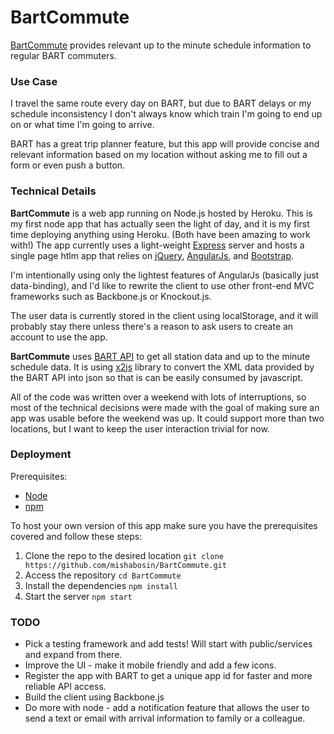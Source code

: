 BartCommute
===========

[BartCommute](http://bart-commuter.herokuapp.com/) provides relevant up to the minute schedule information to regular BART commuters. 

### Use Case

I travel the same route every day on BART, but due to BART delays or my schedule inconsistency I don't always know which train I'm going to end up on or what time I'm going to arrive. 

BART has a great trip planner feature, but this app will provide concise and relevant information based on my location without asking me to fill out a form or even push a button.

### Technical Details

**BartCommute** is a web app running on Node.js hosted by Heroku. This is my first node app that has actually seen the light of day, and it is my first time deploying anything using Heroku. (Both have been amazing to work with!) The app currently uses a light-weight [Express](http://expressjs.com/) server and hosts a single page htlm app that relies on [jQuery](http://jquery.com/), [AngularJs](https://angularjs.org/), and [Bootstrap](http://getbootstrap.com/).

I'm intentionally using only the lightest features of AngularJs (basically just data-binding), and I'd like to rewrite the client to use other front-end MVC frameworks such as Backbone.js or Knockout.js. 

The user data is currently stored in the client using localStorage, and it will probably stay there unless there's a reason to ask users to create an account to use the app.

**BartCommute** uses [BART API](http://api.bart.gov/docs/overview/index.aspx) to get all station data and up to the minute schedule data. It is using [x2js](https://code.google.com/p/x2js/) library to convert the XML data provided by the BART API into json so that is can be easily consumed by javascript.

All of the code was written over a weekend with lots of interruptions, so most of the technical decisions were made with the goal of making sure an app was usable before the weekend was up. It could support more than two locations, but I want to keep the user interaction trivial for now.

### Deployment

Prerequisites:

* [Node](http://nodejs.org/)
* [npm](https://www.npmjs.org/)

To host your own version of this app make sure you have the prerequisites covered and follow these steps:

1. Clone the repo to the desired location `git clone https://github.com/mishabosin/BartCommute.git`
2. Access the repository `cd BartCommute`
3. Install the dependencies `npm install`
4. Start the server `npm start`

### TODO
* Pick a testing framework and add tests! Will start with public/services and expand from there.
* Improve the UI - make it mobile friendly and add a few icons.
* Register the app with BART to get a unique app id for faster and more reliable API access.
* Build the client using Backbone.js
* Do more with node - add a notification feature that allows the user to send a text or email with arrival information to family or a colleague.
